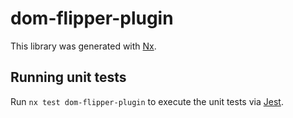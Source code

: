 # dom-flipper-plugin

This library was generated with [Nx](https://nx.dev).

## Running unit tests

Run `nx test dom-flipper-plugin` to execute the unit tests via [Jest](https://jestjs.io).

